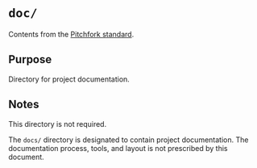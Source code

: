# `doc/`

Contents from the [Pitchfork standard](https://api.csswg.org/bikeshed/?force=1&url=https://raw.githubusercontent.com/vector-of-bool/pitchfork/develop/data/spec.bs#tld.extras).

## Purpose

Directory for project documentation.

## Notes

This directory is not required.

The `docs/` directory is designated to contain project documentation. The documentation process, tools, and layout is not prescribed by this document.
